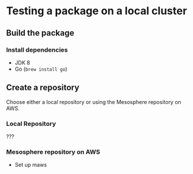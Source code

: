 # Testing a package on a local cluster

## Build the package

### Install dependencies

* JDK 8
* Go (`brew install go`)

## Create a repository

Choose either a local repository or using the Mesosphere repository on AWS.

### Local Repository

???

### Mesosphere repository on AWS

* Set up maws
